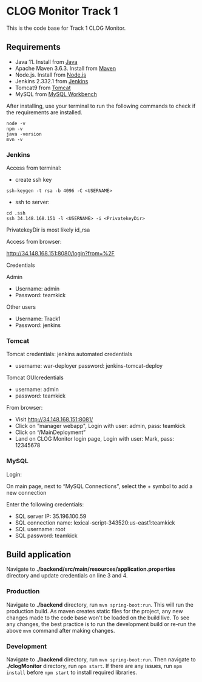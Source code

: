 # CLOG Monitor Track 1

This is the code base for Track 1 CLOG Monitor.

## Requirements

- Java 11. Install from [Java](https://www.oracle.com/java/technologies/downloads/)
- Apache Maven 3.6.3. Install from [Maven](https://maven.apache.org/download.cgi)
- Node.js. Install from [Node.js](https://nodejs.org/en/)
- Jenkins 2.332.1 from [Jenkins](https://www.jenkins.io/doc/book/installing/)
- Tomcat9 from [Tomcat](https://tomcat.apache.org/download-90.cgi)
- MySQL from [MySQL Workbench](https://dev.mysql.com/downloads/workbench/)


After installing, use your terminal to run the following commands to check if the requirements are installed.

```
node -v
npm -v
java -version
mvn -v
```

### Jenkins
Access from terminal:
- create ssh key
```
ssh-keygen -t rsa -b 4096 -C <USERNAME>
```
- ssh to server: 
```
cd .ssh
ssh 34.148.168.151 -l <USERNAME> -i <PrivatekeyDir>
```
PrivatekeyDir is most likely id_rsa

Access from browser:

http://34.148.168.151:8080/login?from=%2F

Credentials

Admin
- Username: admin
- Password: teamkick

Other users
- Username: Track1 
- Password: jenkins

### Tomcat

Tomcat credentials: jenkins automated credentials 
- username: war-deployer 
  password: jenkins-tomcat-deploy 

Tomcat GUIcredentials 
- username: admin
- password: teamkick 

From browser:
- Visit http://34.148.168.151:8081/
- Click on “manager webapp", Login with user: admin, pass: teamkick
- Click on “/MainDeployment”
- Land on CLOG Monitor login page, Login with user: Mark, pass: 12345678
  
### MySQL

Login:

On main page, next to “MySQL Connections”, select the + symbol to add a new connection

Enter the following credentials:
- SQL server IP: 35.196.100.59
- SQL connection name: lexical-script-343520:us-east1:teamkick 
- SQL username: root 
- SQL password: teamkick


## Build application

Navigate to **./backend/src/main/resources/application.properties** directory and update credentials on line 3 and 4.

### Production 

Navigate to **./backend** directory, run `mvn spring-boot:run`. This will run the production build.
As maven creates static files for the project, any new changes made to the code base won't be loaded on the build live. To see any changes, the best practice is to run the development build or re-run the above `mvn` command after making changes.

### Development

Navigate to **./backend** directory, run `mvn spring-boot:run`. Then navigate to **./clogMonitor** directory, run `npm start`. If there are any issues, run `npm install` before `npm start` to install required libraries.
